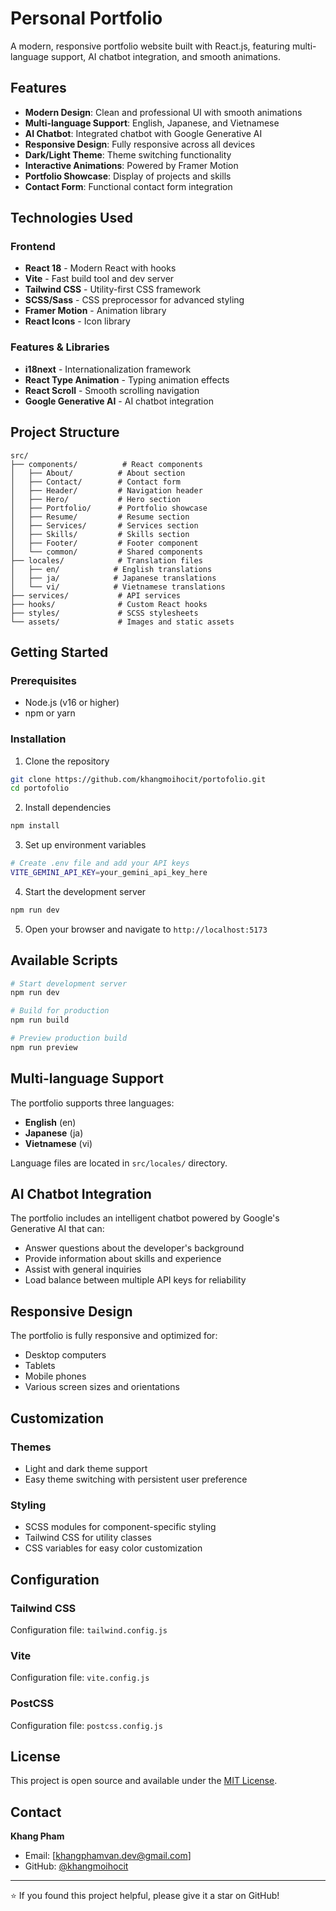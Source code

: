 # Personal Portfolio

A modern, responsive portfolio website built with React.js, featuring multi-language support, AI chatbot integration, and smooth animations.

## Features

- **Modern Design**: Clean and professional UI with smooth animations
- **Multi-language Support**: English, Japanese, and Vietnamese
- **AI Chatbot**: Integrated chatbot with Google Generative AI
- **Responsive Design**: Fully responsive across all devices
- **Dark/Light Theme**: Theme switching functionality
- **Interactive Animations**: Powered by Framer Motion
- **Portfolio Showcase**: Display of projects and skills
- **Contact Form**: Functional contact form integration

## Technologies Used

### Frontend
- **React 18** - Modern React with hooks
- **Vite** - Fast build tool and dev server
- **Tailwind CSS** - Utility-first CSS framework
- **SCSS/Sass** - CSS preprocessor for advanced styling
- **Framer Motion** - Animation library
- **React Icons** - Icon library

### Features & Libraries
- **i18next** - Internationalization framework
- **React Type Animation** - Typing animation effects
- **React Scroll** - Smooth scrolling navigation
- **Google Generative AI** - AI chatbot integration

## Project Structure

```
src/
├── components/          # React components
│   ├── About/          # About section
│   ├── Contact/        # Contact form
│   ├── Header/         # Navigation header
│   ├── Hero/           # Hero section
│   ├── Portfolio/      # Portfolio showcase
│   ├── Resume/         # Resume section
│   ├── Services/       # Services section
│   ├── Skills/         # Skills section
│   ├── Footer/         # Footer component
│   └── common/         # Shared components
├── locales/            # Translation files
│   ├── en/            # English translations
│   ├── ja/            # Japanese translations
│   └── vi/            # Vietnamese translations
├── services/           # API services
├── hooks/              # Custom React hooks
├── styles/             # SCSS stylesheets
└── assets/             # Images and static assets
```

## Getting Started

### Prerequisites

- Node.js (v16 or higher)
- npm or yarn

### Installation

1. Clone the repository
```bash
git clone https://github.com/khangmoihocit/portofolio.git
cd portofolio
```

2. Install dependencies
```bash
npm install
```

3. Set up environment variables
```bash
# Create .env file and add your API keys
VITE_GEMINI_API_KEY=your_gemini_api_key_here
```

4. Start the development server
```bash
npm run dev
```

5. Open your browser and navigate to `http://localhost:5173`

## Available Scripts

```bash
# Start development server
npm run dev

# Build for production
npm run build

# Preview production build
npm run preview
```

## Multi-language Support

The portfolio supports three languages:
- **English** (en)
- **Japanese** (ja) 
- **Vietnamese** (vi)

Language files are located in `src/locales/` directory.

## AI Chatbot Integration

The portfolio includes an intelligent chatbot powered by Google's Generative AI that can:
- Answer questions about the developer's background
- Provide information about skills and experience
- Assist with general inquiries
- Load balance between multiple API keys for reliability

## Responsive Design

The portfolio is fully responsive and optimized for:
- Desktop computers
- Tablets
- Mobile phones
- Various screen sizes and orientations

## Customization

### Themes
- Light and dark theme support
- Easy theme switching with persistent user preference

### Styling
- SCSS modules for component-specific styling
- Tailwind CSS for utility classes
- CSS variables for easy color customization

## Configuration

### Tailwind CSS
Configuration file: `tailwind.config.js`

### Vite
Configuration file: `vite.config.js`

### PostCSS
Configuration file: `postcss.config.js`

## License

This project is open source and available under the [MIT License](LICENSE).

## Contact

**Khang Pham**
- Email: [khangphamvan.dev@gmail.com]
- GitHub: [@khangmoihocit](https://github.com/khangmoihocit)

---

⭐ If you found this project helpful, please give it a star on GitHub!